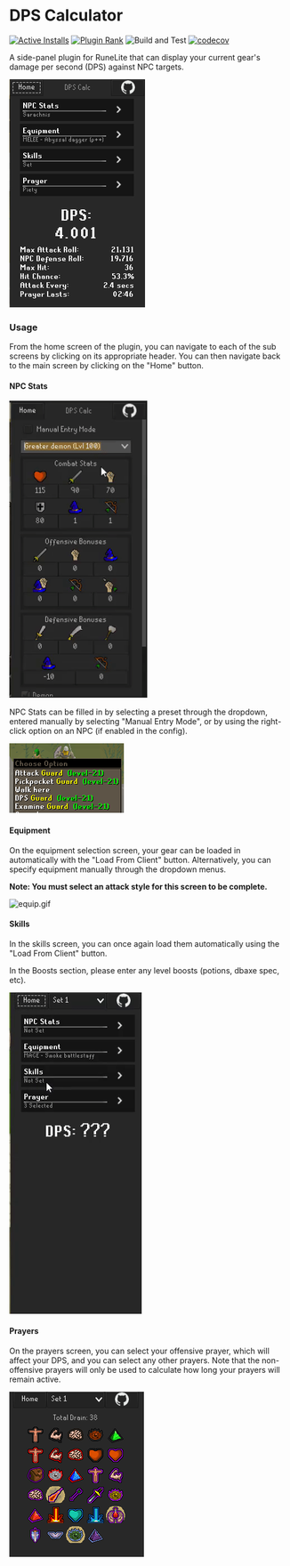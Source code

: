 # DPS Calculator

[![Active Installs](http://img.shields.io/endpoint?url=https://i.pluginhub.info/shields/installs/plugin/dps-calculator)](https://runelite.net/plugin-hub/show/dps-calculator)
[![Plugin Rank](http://img.shields.io/endpoint?url=https://i.pluginhub.info/shields/rank/plugin/dps-calculator)](https://runelite.net/plugin-hub/show/dps-calculator)
![Build and Test](https://github.com/LlemonDuck/dps-calculator/actions/workflows/build_and_test.yml/badge.svg)
[![codecov](https://codecov.io/gh/LlemonDuck/dps-calculator/branch/master/graph/badge.svg)](https://codecov.io/gh/LlemonDuck/dps-calculator)

A side-panel plugin for RuneLite
that can display your current gear's
damage per second (DPS)
against NPC targets.

![dps.png](img/dps.png)

### Usage
From the home screen of the plugin,
you can navigate to each of the sub screens
by clicking on its appropriate header.
You can then navigate back to the main screen
by clicking on the "Home" button.

#### NPC Stats
![npc.gif](img/npc.gif)

NPC Stats can be filled in by 
selecting a preset through the dropdown,
entered manually by selecting "Manual Entry Mode",
or by using the right-click option on an NPC
(if enabled in the config).

![img_2.png](img/npc_minimenu.png)

#### Equipment

On the equipment selection screen,
your gear can be loaded in automatically
with the "Load From Client" button.
Alternatively, you can specify equipment manually
through the dropdown menus.

**Note: You must select an attack style
for this screen to be complete.**

![equip.gif](img/equip.gif)

#### Skills

In the skills screen,
you can once again load them automatically
using the "Load From Client" button.

In the Boosts section,
please enter any level boosts
(potions, dbaxe spec, etc).

![skills.gif](img/skills.gif)

#### Prayers

On the prayers screen,
you can select your offensive prayer,
which will affect your DPS,
and you can select any other prayers.
Note that the non-offensive prayers
will only be used to calculate 
how long your prayers will remain active.

![prayer.png](img/prayer.png)